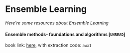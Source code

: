 # Ensemble Learning
*Here're some resources about Ensemble Learning*


#### Ensemble methods- foundations and algorithms [`UNREAD`]
book link: [here](https://pan.baidu.com/s/12V4RnN_ZRwFmU2wtNSCryA), with extraction code: `awx1`